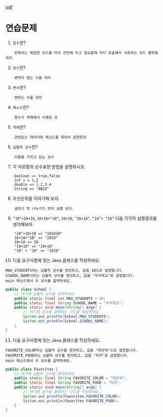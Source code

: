[pdf](./pdf/JAVA240812simple148.pdf)
# 연습문제
1. `함수`란? 
```
    반복되는 복잡한 코드를 미리 선언해 두고 필요할때 마다 호출해서 사용하는 코드 블럭을 의미
```
2. `상수`란? 
```
    변하지 않는 수를 의미
```
3. `변수`란?
```
    변하는 수를 의미
```
4. `메소드`란? 
```
    함수가 객체에서 사용된 것
```
5. `객체`란? 
```
    관련있는 데이터와 메소드를 묶어서 표현한것
```
6. `심볼릭 상수`란? 
```
    이름을 가지고 있는 상수
```
7. 각 자료형의 상수표현 방법을 설명하시오. 
```
    boolean => true,false
    int = > 1,2
    double => 1.2,3.4
    String => "ABCD"
```
8. 우선순위를 이야기해 보자. 
```
    곱하기 및 나누기가 먼저 실행 된다.
```
9. `“10”+10+10`, `10+10+“10”`, `10+10`, `“10+10”`, `“10”+ “10”` 다음 각각의 실행결과를 생각해보자.
```
    "10"+10+10 => "101010"
    10+10+"10" => "2010"
    10+10 => 20
    "10+10" => "10+10"
    "10" + "10" => "1010"
```
10. 다음 요구사항에 맞는 Java 클래스를 작성하세요. 
```
MAX_STUDENTS라는 심볼릭 상수를 정의하고, 값을 30으로 설정합니다. 
SCHOOL_NAME이라는 심볼릭 상수를 정의하고, 값을 "우리학교"로 설정합니다.
main 메소드에서 두 상수를 출력하세요. 
```
```java
public class School { 
    // 여기에 심볼릭 상수를 정의하세요. 
    public static final int MAX_STUDENTS = 30;
    public static final String SCHOOL_NAME = "우리학교";
    public static void main(String[] args) { 
        // 여기에 상수를 출력하는 코드를 작성하세요. 
        System.out.println(School.MAX_STUDENTS);
        System.out.println(School.SCHOOL_NAME);
    } 
}
```

11. 다음 요구사항에 맞는 Java 클래스를 작성하세요. 
```
FAVORITE_COLOR라는 심볼릭 상수를 정의하고, 값을 "파란색"으로 설정합니다. 
FAVORITE_FOOD라는 심볼릭 상수를 정의하고, 값을 "피자"로 설정합니다. 
main 메소드에서 두 상수를 출력하세요. 
```
```java
public class Favorites { 
    // 여기에 심볼릭 상수를 정의하세요. 
    public static final String FAVORITE_COLOR = "파란색";
    public static final String FAVORITE_FOOD = "피자";
    public static void main(String[] args) { 
        // 여기에 상수를 출력하는 코드를 작성하세요. 
        System.out.println(Favorites.FAVORITE_COLOR);
        System.out.println(Favorites.FAVORITE_FOOD);
    } 
}
```
